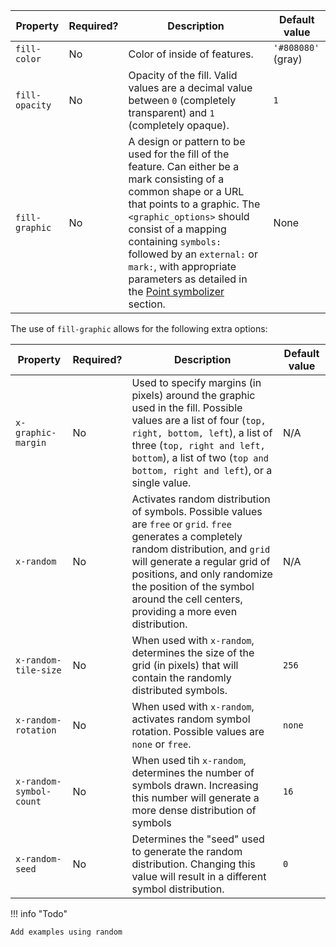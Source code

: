| Property       | Required? | Description                                                                                                                                                                                                                                                                                                                                                | Default value      |
|----------------|-----------|------------------------------------------------------------------------------------------------------------------------------------------------------------------------------------------------------------------------------------------------------------------------------------------------------------------------------------------------------------|--------------------|
| `fill-color`   | No        | Color of inside of features.                                                                                                                                                                                                                                                                                                                               | `'#808080'` (gray) |
| `fill-opacity` | No        | Opacity of the fill. Valid values are a decimal value between `0` (completely transparent) and `1` (completely opaque).                                                                                                                                                                                                                                    | `1`                |
| `fill-graphic` | No        | A design or pattern to be used for the fill of the feature. Can either be a mark consisting of a common shape or a URL that points to a graphic. The `<graphic_options>` should consist of a mapping containing `symbols:` followed by an `external:` or `mark:`, with appropriate parameters as detailed in the [Point symbolizer](../point.md) section. | None               |

The use of `fill-graphic` allows for the following extra options:

| Property                | Required? | Description                                                                                                                                                                                                                                                                                         | Default value |
|-------------------------|-----------|-----------------------------------------------------------------------------------------------------------------------------------------------------------------------------------------------------------------------------------------------------------------------------------------------------|---------------|
| `x-graphic-margin`      | No        | Used to specify margins (in pixels) around the graphic used in the fill. Possible values are a list of four (`top, right, bottom, left`), a list of three (`top, right and left, bottom`), a list of two (`top and bottom, right and left`), or a single value.                                     | N/A           |
| `x-random`              | No        | Activates random distribution of symbols. Possible values are `free` or `grid`. `free` generates a completely random distribution, and `grid` will generate a regular grid of positions, and only randomize the position of the symbol around the cell centers, providing a more even distribution. | N/A           |
| `x-random-tile-size`    | No        | When used with `x-random`, determines the size of the grid (in pixels) that will contain the randomly distributed symbols.                                                                                                                                                                          | `256`         |
| `x-random-rotation`     | No        | When used with `x-random`, activates random symbol rotation. Possible values are `none` or `free`.                                                                                                                                                                                                  | `none`        |
| `x-random-symbol-count` | No        | When used tih `x-random`, determines the number of symbols drawn. Increasing this number will generate a more dense distribution of symbols                                                                                                                                                         | `16`          |
| `x-random-seed`         | No        | Determines the "seed" used to generate the random distribution. Changing this value will result in a different symbol distribution.                                                                                                                                                               | `0`           |

!!! info "Todo"

    Add examples using random
